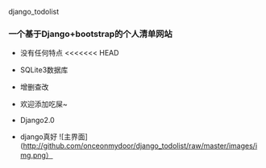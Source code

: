django_todolist


### 一个基于Django+bootstrap的个人清单网站

- 没有任何特点
<<<<<<< HEAD

- SQLite3数据库

- 增删查改
- 欢迎添加吃屎~
- Django2.0
- django真好
  ![主界面](http://github.com/onceonmydoor/django_todolist/raw/master/images/img.png）

